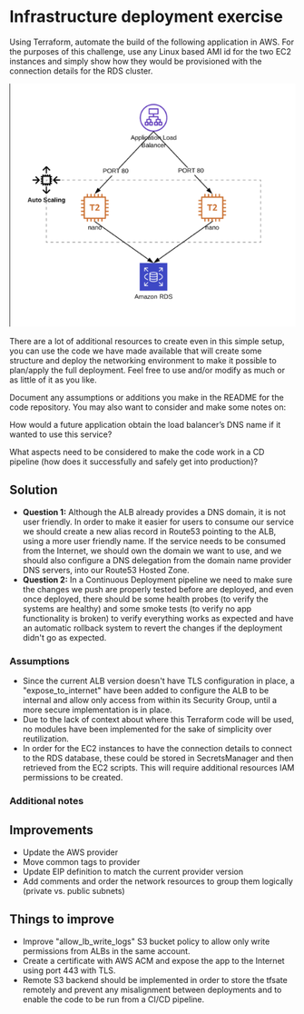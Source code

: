 # Infrastructure deployment exercise

Using Terraform, automate the build of the following application in AWS. For the purposes of this challenge, use any Linux based AMI id for the two EC2 instances and simply show how they would be provisioned with the connection details for the RDS cluster.

![diagram](./images/diagram.png)

There are a lot of additional resources to create even in this simple setup, you can use the code we have made available that will create some structure and deploy the networking environment to make it possible to plan/apply the full deployment. Feel free to use and/or modify as much or as little of it as you like.

Document any assumptions or additions you make in the README for the code repository. You may also want to consider and make some notes on:

How would a future application obtain the load balancer’s DNS name if it wanted to use this service?

What aspects need to be considered to make the code work in a CD pipeline (how does it successfully and safely get into production)?

## Solution

- **Question 1:** Although the ALB already provides a DNS domain, it is not user friendly. In order to make it easier for users to consume our service we should create a new alias record in Route53 pointing to the ALB, using a more user friendly name. If the service needs to be consumed from the Internet, we should own the domain we want to use, and we should also configure a DNS delegation from the domain name provider DNS servers, into our Route53 Hosted Zone.
- **Question 2:** In a Continuous Deployment pipeline we need to make sure the changes we push are properly tested before are deployed, and even once deployed, there should be some health probes (to verify the systems are healthy) and some smoke tests (to verify no app functionality is broken) to verify everything works as expected and have an automatic rollback system to revert the changes if the deployment didn't go as expected.

### Assumptions

- Since the current ALB version doesn't have TLS configuration in place, a "expose_to_internet" have been added to configure the ALB to be internal and allow only access from within its Security Group, until a more secure implementation is in place.
- Due to the lack of context about where this Terraform code will be used, no modules have been implemented for the sake of simplicity over reutilization.
- In order for the EC2 instances to have the connection details to connect to the RDS database, these could be stored in SecretsManager and then retrieved from the EC2 scripts. This will require additional resources IAM permissions to be created.

### Additional notes

## Improvements

- Update the AWS provider
- Move common tags to provider
- Update EIP definition to match the current provider version
- Add comments and order the network resources to group them logically (private vs. public subnets)

## Things to improve

- Improve "allow_lb_write_logs" S3 bucket policy to allow only write permissions from ALBs in the same account.
- Create a certificate with AWS ACM and expose the app to the Internet using port 443 with TLS.
- Remote S3 backend should be implemented in order to store the tfsate remotely and prevent any misalignment between deployments and to enable the code to be run from a CI/CD pipeline.
